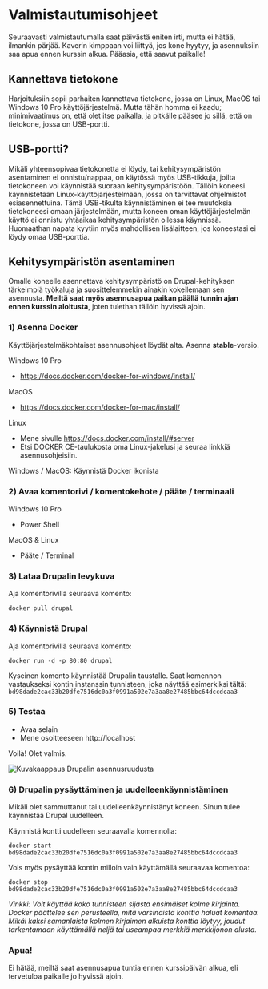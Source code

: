# Valmistautumisohjeet

Seuraavasti valmistautumalla saat päivästä eniten irti, mutta ei hätää, ilmankin pärjää. Kaverin kimppaan voi liittyä, jos kone hyytyy, ja asennuksiin saa apua ennen kurssin alkua. Pääasia, että saavut paikalle!

## Kannettava tietokone

Harjoituksiin sopii parhaiten kannettava tietokone, jossa on Linux, MacOS tai Windows 10 Pro käyttöjärjestelmä. Mutta tähän homma ei kaadu; minimivaatimus on, että olet itse paikalla, ja pitkälle pääsee jo sillä, että on tietokone, jossa on USB-portti.

## USB-portti?

Mikäli yhteensopivaa tietokonetta ei löydy, tai kehitysympäristön asentaminen ei onnistu/nappaa, on käytössä myös USB-tikkuja, joilta tietokoneen voi käynnistää suoraan kehitysympäristöön. Tällöin koneesi käynnistetään Linux-käyttöjärjestelmään, jossa on tarvittavat ohjelmistot esiasennettuina. Tämä USB-tikulta käynnistäminen ei tee muutoksia tietokoneesi omaan järjestelmään, mutta koneen oman käyttöjärjestelmän käyttö ei onnistu yhtäaikaa kehitysympäristön ollessa käynnissä. Huomaathan napata kyytiin myös mahdollisen lisälaitteen, jos koneestasi ei löydy omaa USB-porttia.

## Kehitysympäristön asentaminen

Omalle koneelle asennettava kehitysympäristö on Drupal-kehityksen tärkeimpiä työkaluja ja suosittelemmekin ainakin kokeilemaan sen asennusta. **Meiltä saat myös asennusapua paikan päällä tunnin ajan ennen kurssin aloitusta**, joten tulethan tällöin hyvissä ajoin.

### 1) Asenna Docker
Käyttöjärjestelmäkohtaiset asennusohjeet löydät alta. Asenna **stable**-versio.

Windows 10 Pro

* https://docs.docker.com/docker-for-windows/install/

MacOS

* https://docs.docker.com/docker-for-mac/install/

Linux

* Mene sivulle https://docs.docker.com/install/#server
* Etsi DOCKER CE-taulukosta oma Linux-jakelusi ja seuraa linkkiä asennusohjeisiin.

Windows / MacOS: Käynnistä Docker ikonista

### 2) Avaa komentorivi / komentokehote / pääte / terminaali
Windows 10 Pro

* Power Shell

MacOS & Linux

* Pääte / Terminal

### 3) Lataa Drupalin levykuva

Aja komentorivillä seuraava komento:
```
docker pull drupal
```

### 4) Käynnistä Drupal

Aja komentorivillä seuraava komento:

```
docker run -d -p 80:80 drupal
```

Kyseinen komento käynnistää Drupalin taustalle. Saat komennon vastaukseksi kontin instanssin tunnisteen, joka näyttää esimerkiksi tältä: `bd98dade2cac33b20dfe7516dc0a3f0991a502e7a3aa8e27485bbc64dccdcaa3`

### 5) Testaa

* Avaa selain
* Mene osoitteeseen http://localhost

Voilà! Olet valmis.

![Kuvakaappaus Drupalin asennusruudusta](/img/screenshot-install-drupal.png)

### 6) Drupalin pysäyttäminen ja uudelleenkäynnistäminen
Mikäli olet sammuttanut tai uudelleenkäynnistänyt koneen. Sinun tulee käynnistää Drupal uudelleen.

Käynnistä kontti uudelleen seuraavalla komennolla:

```
docker start bd98dade2cac33b20dfe7516dc0a3f0991a502e7a3aa8e27485bbc64dccdcaa3
```

Vois myös pysäyttää kontin milloin vain käyttämällä seuraavaa komentoa:

```
docker stop bd98dade2cac33b20dfe7516dc0a3f0991a502e7a3aa8e27485bbc64dccdcaa3
```

*Vinkki: Voit käyttää koko tunnisteen sijasta ensimäiset kolme kirjainta. Docker päättelee sen perusteella, mitä varsinaista konttia haluat komentaa. Mikäi kaksi samanlaista kolmen kirjaimen alkuista konttia löytyy, joudut tarkentamaan käyttämällä neljä tai useampaa merkkiä merkkijonon alusta.*

### Apua!
Ei hätää, meiltä saat asennusapua tuntia ennen kurssipäivän alkua, eli tervetuloa paikalle jo hyvissä ajoin.
